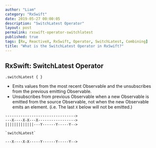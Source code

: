 ```yaml
---
author: "Liam"
category: "RxSwift"
date: 2019-05-27 00:00:05
description: "SwitchLatest Operator"
layout: post
permalink: rxswift-operator-switchlatest
published: true
tags: [Rx, ReactiveX, RxSwift, Operator, SwitchLatest, Combining]
title: "What is the SwitchLatest Operator in RxSwift?"
---
```


## RxSwift: SwitchLatest Operator

`.switchLatest { }`

- Emits values from the most recent Observable and the unsubscribes from the previous emitting Observable.
- Unsubscribes from previous Observable when a new Observable is emitted from the source Observable, not when
the new Observable emits an element. (i.e. The last `X` below will not be emitted.)

```
-------------------------------->
---X----X-X---X----------------->
|||||||||||||---Y------Y-----Y-->

`switchLatest`

---X----X-X-----Y------Y-----Y-->
```

